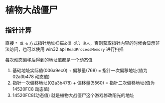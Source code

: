 # 植物大战僵尸

## 指针计算

直接 `* 或 &` 方式指针地址扫描`必须 dll 注入`，否则获取指针内容的时候会显示非法访问，也可以使用 win32 api `ReadProcessMemory` 进行扫描

每次动态偏移后得到的地址值都是一个动态值

1. 基础地址实际值(006a9ec0) + 偏移量(768) = 指针一次偏移地址(值为 02a3b478 动态值)
2. 指针一次偏移地址(02a3b478) + 偏移量(5560) = 指针二次偏移地址(值为 14520FC8 动态值)
3. 14520FC8(动态值) 就是植物大战僵尸这个游戏修改阳光的地址
